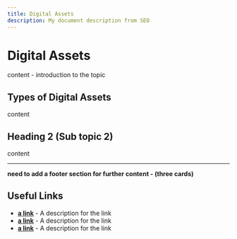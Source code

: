 ```yaml
---
title: Digital Assets
description: My document description from SEO
---
```


# Digital Assets

content - introduction to the topic

## Types of Digital Assets

content

## Heading 2 (Sub topic 2)

content

***

**need to add a footer section for further content - (three cards)**

## Useful Links

*   [**a link**](https://linkgoes.here/) - A description for the link
*   [**a link**](https://linkgoes.here/) - A description for the link
*   [**a link**](https://linkgoes.here/) - A description for the link

